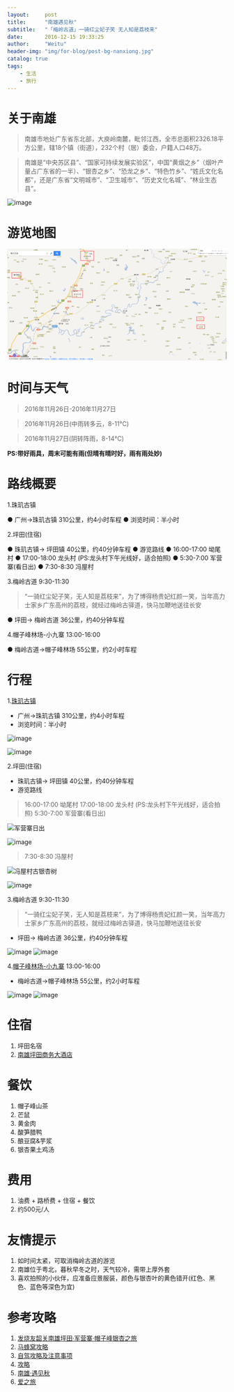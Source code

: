```yaml
---
layout:     post
title:      "南雄遇见秋"
subtitle:   "「梅岭古道」一骑红尘妃子笑 无人知是荔枝来"
date:       2016-12-15 19:33:25
author:     "Weitu"
header-img: "img/for-blog/post-bg-nanxiong.jpg"
catalog: true
tags:
    - 生活
    - 旅行
---
```


# 关于南雄
> 南雄市地处广东省东北部，大庾岭南麓，毗邻江西，全市总面积2326.18平方公里，辖18个镇（街道），232个村（居）委会，户籍人口48万。

> 南雄是“中央苏区县”、“国家可持续发展实验区”，中国“黄烟之乡”（烟叶产量占广东省的一半）、“银杏之乡”、“恐龙之乡”、“特色竹乡”、“姓氏文化名都”，还是广东省“文明城市”、“卫生城市”、“历史文化名城”、“林业生态县”。

![image](http://www.gd-info.gov.cn/shtml/nxs/images/2009/07/17/3779.JPG)

# 游览地图
![image](https://github.com/xeebudong/xeebudong.github.io/blob/master/img/for-blog/nanxiong-map.jpg?raw=true)

# 时间与天气
> 2016年11月26日-2016年11月27日

> 2016年11月26日(中雨转多云，8-11℃)

> 2016年11月27日(阴转阵雨，8-14℃)

**PS:带好雨具，周末可能有雨(但晴有晴时好，雨有雨处妙)**

# 路线概要

1.珠玑古镇

  ● 广州->珠玑古镇 310公里，约4小时车程
  ● 浏览时间：半小时

2.坪田(住宿)

  ● 珠玑古镇-> 坪田镇 40公里，约40分钟车程
  ● 游览路线
  ●  16:00-17:00 坳尾村
  ●  17:00-18:00 龙头村 (PS:龙头村下午光线好，适合拍照)
  ●  5:30-7:00 军营寨(看日出)
  ●  7:30-8:30 冯屋村

3.梅岭古道 9:30-11:30

> “一骑红尘妃子笑，无人知是荔枝来”，为了博得杨贵妃红颜一笑，当年高力士家乡广东高州的荔枝，就经过梅岭古驿道，快马加鞭地送往长安

  ● 坪田-> 梅岭古道 36公里，约40分钟车程

4.帽子峰林场-小九寨 13:00-16:00

  ● 梅岭古道->帽子峰林场 55公里，约2小时车程

# 行程

1.[珠玑古镇](http://www.mafengwo.cn/i/1019148.html)
- 广州->珠玑古镇 310公里，约4小时车程
- 浏览时间：半小时

![image](https://b4-q.mafengwo.net/s5/M00/B8/35/wKgB21ByLrS78-1NAAPfpXbPhKE04.jpeg?imageView2%2F2%2Fw%2F600%2Fq%2F90)

![image](https://n1-q.mafengwo.net/s5/M00/B8/36/wKgB21ByLrWot_jgAASDqw-PP9k85.jpeg?imageView2%2F2%2Fw%2F600%2Fq%2F90)

2.坪田(住宿)
- 珠玑古镇-> 坪田镇 40公里，约40分钟车程
- 游览路线

> 16:00-17:00 坳尾村
> 17:00-18:00 龙头村 (PS:龙头村下午光线好，适合拍照)
> 5:30-7:00 军营寨(看日出)

![军营寨日出](https://c2-q.mafengwo.net/s7/M00/AA/C2/wKgB6lRy-iWAOe9gAAbA34yU1ns69.jpeg?imageView2%2F2%2Fw%2F680%2Fq%2F90)

![image](https://b3-q.mafengwo.net/s7/M00/AB/02/wKgB6lRy-naAY1NuAAbNB7xmjoc42.jpeg?imageView2%2F2%2Fw%2F680%2Fq%2F90)

> 7:30-8:30 冯屋村

![冯屋村古银杏树](https://file103.mafengwo.net/s7/M00/A7/3F/wKgB6lRy9vSAHICIAAiFDk2OALk30.jpeg?imageView2%2F2%2Fw%2F680%2Fq%2F90)

![image](https://b2-q.mafengwo.net/s7/M00/AB/9E/wKgB6lRy-vmAH4ahAAXjt8r3DKE30.jpeg?imageView2%2F2%2Fw%2F680%2Fq%2F90)

3.梅岭古道 9:30-11:30

> “一骑红尘妃子笑，无人知是荔枝来”，为了博得杨贵妃红颜一笑，当年高力士家乡广东高州的荔枝，就经过梅岭古驿道，快马加鞭地送往长安

- 坪田-> 梅岭古道 36公里，约40分钟车程

![image](https://a3-q.mafengwo.net/s6/M00/77/5B/wKgB4lLff-iAKD5aAAJ3yNKG6K076.jpeg?imageView2%2F2%2Fw%2F600%2Fq%2F90)
![image](https://n3-q.mafengwo.net/s6/M00/77/6F/wKgB4lLff_GAIsH9AAKRX7VhMNc60.jpeg?imageView2%2F2%2Fw%2F600%2Fq%2F90)

4.[帽子峰林场-小九寨](http://www.mafengwo.cn/i/783666.html) 13:00-16:00

- 梅岭古道->帽子峰林场 55公里，约2小时车程

![image](https://b4-q.mafengwo.net/s2/M00/6E/A1/wKgBpU7Ved7Xne5TAAOJME1SRQg19.jpeg?imageView2%2F2%2Fw%2F600%2Fq%2F90)
![image](https://file103.mafengwo.net/s7/M00/AC/D6/wKgB6lRy_HyAHqeXABB_LyhHerk39.jpeg?imageView2%2F2%2Fw%2F680%2Fq%2F90)

# 住宿

1. 坪田名宿
2. [南雄坪田商务大酒店](http://hotel.qunar.com/city/shaoguan/dt-3939/?tag=shaoguan#fromDate=2016-11-22&toDate=2016-11-23&q=%E5%9D%AA%E7%94%B0%E9%95%87&from=qunarHotel%7Csug&fromFocusList=0&filterid=c2e71305-f6b4-45fb-becc-e77eeda368e1_A&showMap=0&qptype=poi&haspoi=1&QHFP=ZSS_A8DE3067)

# 餐饮

1. 帽子峰山茶
2. 芒鼠
3. 黄金肉
4. 酸笋腊鸭
5. 酿豆腐&芋浆
6. 银杏果土鸡汤

# 费用

1. 油费 + 路桥费 + 住宿 + 餐饮
2. 约500元/人

# 友情提示

1. 如时间太紧，可取消梅岭古道的游览
2. 南雄位于粤北，暮秋早冬之时，天气较冷，需带上厚外套
3. 喜欢拍照的小伙伴，应准备应景服装，颜色与银杏叶的黄色错开(红色、黑色、蓝色等深色为宜)

# 参考攻略

1. [发烧友韶关南雄坪田·军营寨·帽子峰银杏之旅](http://www.mafengwo.cn/i/3246519.html)
2. [马蜂窝攻略](http://www.mafengwo.cn/travel-scenic-spot/mafengwo/22113.html)
3. [自驾攻略及注意事项](http://www.jinmalvyou.com/about_show_1214)
4. [攻略](http://mp.weixin.qq.com/s?__biz=MjM5MTM4MzE4Mg==&mid=2651612484&idx=5&sn=0aeb47777ae8f5eb7dbf592ee3fb5b49&chksm=bd4eaea58a3927b3c64ccaca852d7dccd4eff49a1c391a8642f8d1e64f0c3fa046a2380f8982&mpshare=1&scene=1&srcid=1115bzf2iinvTbr15o7cZVMr#rd)
5. [南雄·遇见秋](http://www.mafengwo.cn/i/6287336.html)
6. [爱之旅](http://www.mafengwo.cn/i/783666.html)
